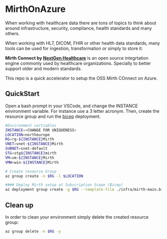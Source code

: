 # MirthOnAzure

When working with healthcare data there are tons of topics to think about around infrastructure, security, compliance, health standards and many others.

When working with HL7, DICOM, FHIR or other health data standards, many tools can be used for ingestion, transformation or simply to store it. 

**Mirth Connect by [NextGen Healthcare](https://www.nextgen.com/products-and-services/integration-engine)** is an open source integrtation engine commonly used by healthcare organizations. Specially to better support older and modern standards.  

This repo is a quick accelerator to setup the OSS Mirth COnnect on Azure.

## QuickStart

Open a bash prompt in your VSCode, and change the INSTANCE environment variable. For instance use a 3 letter acronym. 
Then, create the resource group and run the [bicep](https://learn.microsoft.com/en-us/azure/azure-resource-manager/bicep/overview?tabs=bicep) deployment.

```bash
#Environment vartiables
INSTANCE=<CHANGE FOR UNIQUENESS>
LOCATION=northeurope
RG=rg-${INSTANCE}Mirth
VNET=vnet-${INSTANCE}Mirth
SUBNET=snet-default
STG=stg${INSTANCE}mirth
VM=vm-${INSTANCE}Mirth
VMW=win-${INSTANCE}Mirth

# Create resource Group
az group create -n $RG -l $LOCATION

#### Deploy Mirth setup at Subscription Scope (Bicep)
az deployment group create -g $RG --template-file ./infra/mirth-main.bicep -p instancePrefix=$INSTANCE

```
## Clean up

In order to clean your environment simply delete the created resource group:

```bash
az group delete -n $RG -y
```
